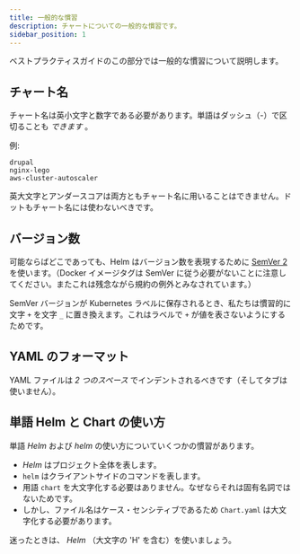 ```yaml
---
title: 一般的な慣習
description: チャートについての一般的な慣習です。
sidebar_position: 1
---
```


ベストプラクティスガイドのこの部分では一般的な慣習について説明します。

## チャート名

チャート名は英小文字と数字である必要があります。単語はダッシュ（-）で区切ることも _できます_ 。

例:

```
drupal
nginx-lego
aws-cluster-autoscaler
```

英大文字とアンダースコアは両方ともチャート名に用いることはできません。ドットもチャート名には使わないべきです。

## バージョン数

可能ならばどこであっても、Helm はバージョン数を表現するために [SemVer 2](https://semver.org) を使います。（Docker イメージタグは SemVer に従う必要がないことに注意してください。またこれは残念ながら規約の例外とみなされています。）

SemVer バージョンが Kubernetes ラベルに保存されるとき、私たちは慣習的に文字 `+` を文字 `_` に置き換えます。これはラベルで `+` が値を表さないようにするためです。

## YAML のフォーマット

YAML ファイルは _2 つのスペース_ でインデントされるべきです（そしてタブは使いません）。

## 単語 Helm と Chart の使い方

単語 _Helm_ および _helm_ の使い方についていくつかの慣習があります。 

- _Helm_ はプロジェクト全体を表します。
- `helm` はクライアントサイドのコマンドを表します。
- 用語 `chart` を大文字化する必要はありません。なぜならそれは固有名詞ではないためです。
- しかし、ファイル名はケース・センシティブであるため `Chart.yaml` は大文字化する必要があります。

迷ったときは、 _Helm_ （大文字の 'H' を含む）を使いましょう。